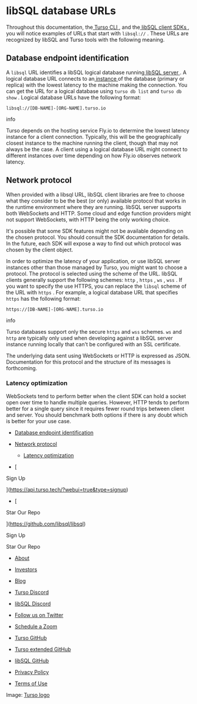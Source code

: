 # libSQL database URLs

Throughout this documentation, the[ Turso CLI ](https://docs.turso.tech/reference/turso-cli), and the[ libSQL client SDKs ](https://docs.turso.tech/libsql/client-access/),
you will notice examples of URLs that start with `libsql://` . These URLs are
recognized by libSQL and Turso tools with the following meaning.

## Database endpoint identification​

A `libsql` URL identifies a libSQL logical database running[ libSQL server ](https://github.com/libsql/libsql#readme). A
logical database URL connects to an[ instance ](https://docs.turso.tech/concepts#instance)of the database (primary or
replica) with the lowest latency to the machine making the connection. You can
get the URL for a logical database using `turso db list` and `turso db show` .
Logical database URLs have the following format:

`libsql://[DB-NAME]-[ORG-NAME].turso.io`

info

Turso depends on the hosting service Fly.io to determine the lowest latency
instance for a client connection. Typically, this will be the geographically
closest instance to the machine running the client, though that may not always
be the case. A client using a logical database URL might connect to different
instances over time depending on how Fly.io observes network latency.

## Network protocol​

When provided with a libsql URL, libSQL client libraries are free to choose what
they consider to be the best (or only) available protocol that works in the
runtime environment where they are running. libSQL server supports both
WebSockets and HTTP. Some cloud and edge function providers might not support
WebSockets, with HTTP being the only working choice.

It's possible that some SDK features might not be available depending on the
chosen protocol. You should consult the SDK documentation for details. In the
future, each SDK will expose a way to find out which protocol was chosen by the
client object.

In order to optimize the latency of your application, or use libSQL server
instances other than those managed by Turso, you might want to choose a
protocol. The protocol is selected using the scheme of the URL. libSQL clients
generally support the following schemes: `http` , `https` , `ws` , `wss` . If you
want to specify the use HTTPS, you can replace the `libsql` scheme of the URL
with `https` . For example, a logical database URL that specifies `https` has the
following format:

`https://[DB-NAME]-[ORG-NAME].turso.io`

info

Turso databases support only the secure `https` and `wss` schemes. `ws` and `http` are typically only used when developing against a libSQL server instance
running locally that can't be configured with an SSL certificate.

The underlying data sent using WebSockets or HTTP is expressed as JSON.
Documentation for this protocol and the structure of its messages is
forthcoming.

### Latency optimization​

WebSockets tend to perform better when the client SDK can hold a socket open
over time to handle multiple queries. However, HTTP tends to perform better for
a single query since it requires fewer round trips between client and server.
You should benchmark both options if there is any doubt which is better for your
use case.

- [ Database endpoint identification ](https://docs.turso.tech//reference/libsql-urls#logical-database-url/#database-endpoint-identification)
- [ Network protocol ](https://docs.turso.tech//reference/libsql-urls#logical-database-url/#network-protocol)
    - [ Latency optimization ](https://docs.turso.tech//reference/libsql-urls#logical-database-url/#latency-optimization)


- [ 

Sign Up




 ](https://api.turso.tech/?webui=true&type=signup)
- [ 

Star Our Repo






 ](https://github.com/libsql/libsql)


Sign Up

Star Our Repo

- [ About ](https://turso.tech/about-us)
- [ Investors ](https://turso.tech/investors)
- [ Blog ](https://blog.turso.tech)


- [ Turso Discord ](https://discord.com/invite/4B5D7hYwub)
- [ libSQL Discord ](https://discord.gg/VzbXemj6Rg)
- [ Follow us on Twitter ](https://twitter.com/tursodatabase)
- [ Schedule a Zoom ](https://calendly.com/d/gt7-bfd-83n/meet-with-chiselstrike)


- [ Turso GitHub ](https://github.com/tursodatabase/)
- [ Turso extended GitHub ](https://github.com/turso-extended/)
- [ libSQL GitHub ](http://github.com/tursodatabase/libsql)


- [ Privacy Policy ](https://turso.tech/privacy-policy)
- [ Terms of Use ](https://turso.tech/terms-of-use)


Image: [ Turso logo ](https://docs.turso.tech/img/turso.svg)